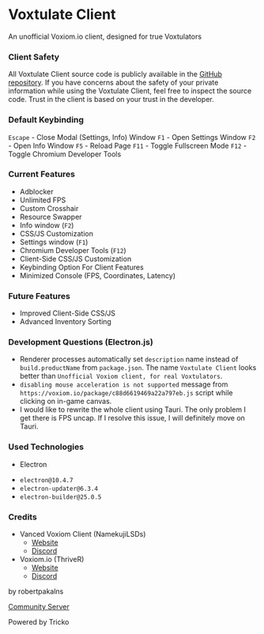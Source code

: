 # Voxtulate Client
An unofficial Voxiom.io client, designed for true Voxtulators

### Client Safety 

All Voxtulate Client source code is publicly available in the [GitHub repository](https://github.com/robertpakalns/VoxtulateClient). If you have concerns about the safety of your private information while using the Voxtulate Client, feel free to inspect the source code. Trust in the client is based on your trust in the developer.

### Default Keybinding
`Escape` - Close Modal (Settings, Info) Window
`F1` - Open Settings Window
`F2` - Open Info Window
`F5` - Reload Page
`F11` - Toggle Fullscreen Mode
`F12` - Toggle Chromium Developer Tools

### Current Features
- Adblocker
- Unlimited FPS
- Custom Crosshair
- Resource Swapper
- Info window (`F2`)
- CSS/JS Customization
- Settings window (`F1`)
- Chromium Developer Tools (`F12`)
- Client-Side CSS/JS Customization
- Keybinding Option For Client Features
- Minimized Console (FPS, Coordinates, Latency)

### Future Features
- Improved Client-Side CSS/JS
- Advanced Inventory Sorting

### Development Questions (Electron.js)
- Renderer processes automatically set `description` name instead of `build.productName` from `package.json`. The name `Voxtulate Client` looks better than `Unofficial Voxiom client, for real Voxtulators`.
- `disabling mouse acceleration is not supported` message from `https://voxiom.io/package/c88d6619469a22a797eb.js` script while clicking on in-game canvas.
- I would like to rewrite the whole client using Tauri. The only problem I get there is FPS uncap. If I resolve this issue, I will definitely move on Tauri.

### Used Technologies
- Electron
 * `electron@10.4.7`
 * `electron-updater@6.3.4`
 * `electron-builder@25.0.5`

### Credits
- Vanced Voxiom Client (NamekujiLSDs)
  * [Website](https://namekujilsds.github.io/VVC)
  * [Discord](https://discord.com/invite/EcZytWAJkn)
- Voxiom.io (ThriveR)
  * [Website](https://voxiom.io)
  * [Discord](https://discord.com/invite/GBFtRcY)

by robertpakalns

[Community Server](https://discord.gg/yPjrUrvSzv)

Powered by Tricko